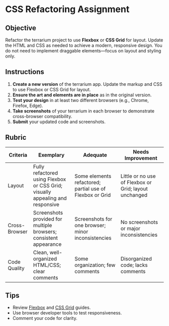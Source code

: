 # CSS Refactoring Assignment

## Objective

Refactor the terrarium project to use **Flexbox** or **CSS Grid** for layout. Update the HTML and CSS as needed to achieve a modern, responsive design. You do not need to implement draggable elements—focus on layout and styling only.

## Instructions

1. **Create a new version** of the terrarium app. Update the markup and CSS to use Flexbox or CSS Grid for layout.
2. **Ensure the art and elements are in place** as in the original version.
3. **Test your design** in at least two different browsers (e.g., Chrome, Firefox, Edge).
4. **Take screenshots** of your terrarium in each browser to demonstrate cross-browser compatibility.
5. **Submit** your updated code and screenshots.

## Rubric

| Criteria   | Exemplary                                                                 | Adequate                              | Needs Improvement                      |
|------------|--------------------------------------------------------------------------|---------------------------------------|----------------------------------------|
| Layout     | Fully refactored using Flexbox or CSS Grid; visually appealing and responsive | Some elements refactored; partial use of Flexbox or Grid | Little or no use of Flexbox or Grid; layout unchanged |
| Cross-Browser | Screenshots provided for multiple browsers; consistent appearance      | Screenshots for one browser; minor inconsistencies | No screenshots or major inconsistencies |
| Code Quality | Clean, well-organized HTML/CSS; clear comments                         | Some organization; few comments        | Disorganized code; lacks comments      |

## Tips

- Review [Flexbox](https://css-tricks.com/snippets/css/a-guide-to-flexbox/) and [CSS Grid](https://css-tricks.com/snippets/css/complete-guide-grid/) guides.
- Use browser developer tools to test responsiveness.
- Comment your code for clarity.